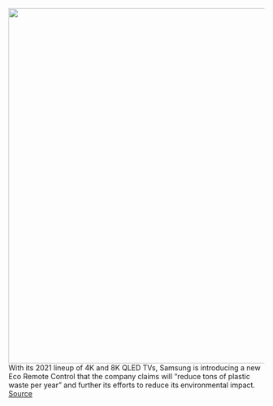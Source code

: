 <img src='https://cdn.vox-cdn.com/thumbor/KssgAyz_jW_-fCnOX9xabpB5ObM=/0x0:2040x1360/1200x800/filters:focal(819x515:1145x841)/cdn.vox-cdn.com/uploads/chorus_image/image/68627891/cwelch210104_4356_0004.0.jpg' width='700px' /><br/>
With its 2021 lineup of 4K and 8K QLED TVs, Samsung is introducing a new Eco Remote Control that the company claims will “reduce tons of plastic waste per year” and further its efforts to reduce its environmental impact.
<a href='https://www.theverge.com/2021/1/6/22216912/samsung-eco-remote-control-solar-charging-ces-2021'> Source <a/>